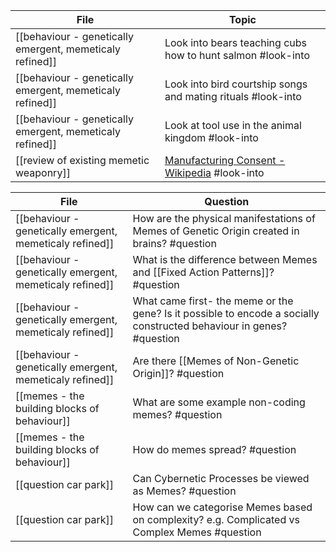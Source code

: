 <!-- QueryToSerialize: TABLE L.text as "Topic" FROM "source/content" FLATTEN file.lists as L WHERE contains(L.tags, "#look-into") -->
<!-- SerializedQuery: TABLE L.text as "Topic" FROM "source/content" FLATTEN file.lists as L WHERE contains(L.tags, "#look-into") -->

| File                                                                                                                             | Topic                                                                                               |
| -------------------------------------------------------------------------------------------------------------------------------- | --------------------------------------------------------------------------------------------------- |
| [[behaviour - genetically emergent, memeticaly refined]] | Look into bears teaching cubs how to hunt salmon #look-into                                         |
| [[behaviour - genetically emergent, memeticaly refined]] | Look into bird courtship songs and mating rituals #look-into                                        |
| [[behaviour - genetically emergent, memeticaly refined]] | Look at tool use in the animal kingdom #look-into                                                   |
| [[review of existing memetic weaponry]]                                 | [Manufacturing Consent - Wikipedia](https://en.wikipedia.org/wiki/Manufacturing_Consent) #look-into |
<!-- SerializedQuery END -->

<!-- QueryToSerialize: TABLE L.text as "Question" FROM "source/content" FLATTEN file.lists as L WHERE contains(L.tags, "#question") -->
<!-- SerializedQuery: TABLE L.text as "Question" FROM "source/content" FLATTEN file.lists as L WHERE contains(L.tags, "#question") -->

| File                                                                                                                             | Question                                                                                                             |
| -------------------------------------------------------------------------------------------------------------------------------- | -------------------------------------------------------------------------------------------------------------------- |
| [[behaviour - genetically emergent, memeticaly refined]] | How are the physical manifestations of Memes of Genetic Origin created in brains? #question                          |
| [[behaviour - genetically emergent, memeticaly refined]] | What is the difference between Memes and [[Fixed Action Patterns]]? #question                                        |
| [[behaviour - genetically emergent, memeticaly refined]] | What came first- the meme or the gene? Is it possible to encode a socially constructed behaviour in genes? #question |
| [[behaviour - genetically emergent, memeticaly refined]] | Are there [[Memes of Non-Genetic Origin]]? #question                                                                 |
| [[memes - the building blocks of behaviour]]                         | What are some example non-coding memes? #question                                                                    |
| [[memes - the building blocks of behaviour]]                         | How do memes spread? #question                                                                                       |
| [[question car park]]                                                                       | Can Cybernetic Processes be viewed as Memes? #question                                                               |
| [[question car park]]                                                                       | How can we categorise Memes based on complexity? e.g. Complicated vs Complex Memes #question                         |
<!-- SerializedQuery END -->
